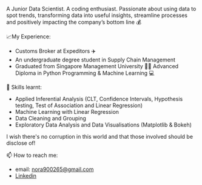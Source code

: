 A Junior Data Scientist. A coding enthusiast. Passionate about using data to spot trends, transforming data into useful insights, streamline processes and positively impacting the company’s bottom line :moneybag:


:chart_with_upwards_trend:My Experience:

- Customs Broker at Expeditors ✈️
- An undergraduate degree student in Supply Chain Management
- Graduated from Singapore Management University 👨‍💻 Advanced Diploma in Python Programming & Machine Learning 💻


🌱 Skills learnt:

- Applied Inferential Analysis (CLT, Confidence Intervals, Hypothesis testing, Test of Association and Linear Regression)
- Machine Learning with Linear Regression 
- Data Cleaning and Grouping 
- Exploratory Data Analysis and Data Visualisations (Matplotlib & Bokeh)

I wish there's no corruption in this world and that those involved should be disclose of!

📫 How to reach me:

- email: nora900265@gmail.com
- [Linkedin](https://www.linkedin.com/in/nora-abdul/)

